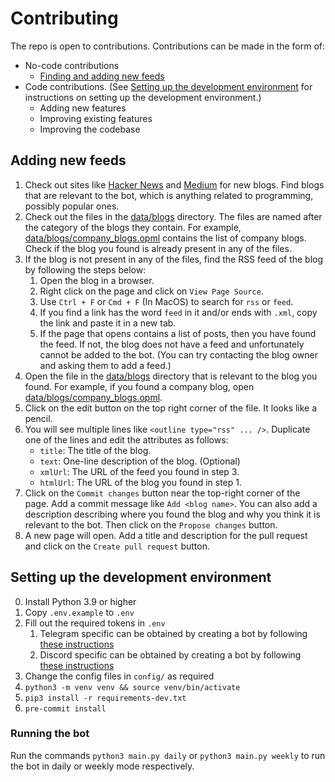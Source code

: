 # Contributing

The repo is open to contributions. Contributions can be made in the form of:
* No-code contributions
  * [Finding and adding new feeds](#adding-new-feeds)
* Code contributions. (See [Setting up the development environment](#setting-up-the-development-environment) for instructions on setting up the development environment.)
  * Adding new features
  * Improving existing features
  * Improving the codebase

## Adding new feeds

1. Check out sites like [Hacker News](https://news.ycombinator.com/) and [Medium](https://medium.com/) for new blogs. Find blogs that are relevant to the bot, which is anything related to programming, possibly popular ones.
2. Check out the files in the [data/blogs](./data/blogs) directory. The files are named after the category of the blogs they contain. For example, [data/blogs/company_blogs.opml](./data/blogs/company_blogs.opml) contains the list of company blogs. Check if the blog you found is already present in any of the files.
3. If the blog is not present in any of the files, find the RSS feed of the blog by following the steps below:
    1. Open the blog in a browser.
    2. Right click on the page and click on `View Page Source`.
    3. Use `Ctrl + F` or `Cmd + F` (In MacOS) to search for `rss` or `feed`.
    4. If you find a link has the word `feed` in it and/or ends with `.xml`, copy the link and paste it in a new tab.
    5. If the page that opens contains a list of posts, then you have found the feed. If not, the blog does not have a feed and unfortunately cannot be added to the bot. (You can try contacting the blog owner and asking them to add a feed.)
4. Open the file in the [data/blogs](./data/blogs) directory that is relevant to the blog you found. For example, if you found a company blog, open [data/blogs/company_blogs.opml](./data/blogs/company_blogs.opml).
6. Click on the edit button on the top right corner of the file. It looks like a pencil.
5. You will see multiple lines like `<outline type="rss" ... />`. Duplicate one of the lines and edit the attributes as follows:
    * `title`: The title of the blog.
    * `text`: One-line description of the blog. (Optional)
    * `xmlUrl`: The URL of the feed you found in step 3.
    * `htmlUrl`: The URL of the blog you found in step 1.
7. Click on the `Commit changes` button near the top-right corner of the page. Add a commit message like `Add <blog name>`. You can also add a description describing where you found the blog and why you think it is relevant to the bot. Then click on the `Propose changes` button.
8. A new page will open. Add a title and description for the pull request and click on the `Create pull request` button.


## Setting up the development environment
0. Install Python 3.9 or higher
1. Copy `.env.example` to `.env`
2. Fill out the required tokens in `.env`
    1. Telegram specific can be obtained by creating a bot by following [these instructions](https://core.telegram.org/bots/features#creating-a-new-bot)
    2. Discord specific can be obtained by creating a bot by following [these instructions](https://discordpy.readthedocs.io/en/stable/discord.html)
3. Change the config files in `config/` as required
4. `python3 -m venv venv && source venv/bin/activate`
5. `pip3 install -r requirements-dev.txt`
6. `pre-commit install`

### Running the bot
Run the commands `python3 main.py daily` or `python3 main.py weekly` to run the bot in daily or weekly mode respectively.
